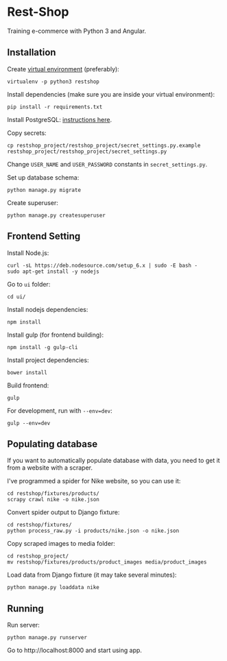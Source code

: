 # Rest-Shop

Training e-commerce with Python 3 and Angular.

## Installation

Create [virtual environment](https://virtualenv.pypa.io/en/stable/) (preferably):
```
virtualenv -p python3 restshop
```

Install dependencies (make sure you are inside your virtual environment):
```
pip install -r requirements.txt
```

Install PostgreSQL: [instructions here](POSTGRESQL.md).

Copy secrets:
```
cp restshop_project/restshop_project/secret_settings.py.example restshop_project/restshop_project/secret_settings.py
```

Change `USER_NAME` and `USER_PASSWORD` constants in `secret_settings.py`.

Set up database schema:
```
python manage.py migrate
```

Create superuser:
```
python manage.py createsuperuser
```

## Frontend Setting

Install Node.js:
```
curl -sL https://deb.nodesource.com/setup_6.x | sudo -E bash -
sudo apt-get install -y nodejs
```

Go to `ui` folder:
```
cd ui/
```

Install nodejs dependencies:
```
npm install
```

Install gulp (for frontend building):
```
npm install -g gulp-cli
```

Install project dependencies:
```
bower install
```

Build frontend:
```
gulp
```

For development, run with `--env=dev`:
```
gulp --env=dev
```

## Populating database

If you want to automatically populate database with data,
you need to get it from a website with a scraper.

I've programmed a spider for Nike website, so you can use it:
```
cd restshop/fixtures/products/
scrapy crawl nike -o nike.json
```

Convert spider output to Django fixture:
```
cd restshop/fixtures/
python process_raw.py -i products/nike.json -o nike.json
```

Copy scraped images to media folder:
```
cd restshop_project/
mv restshop/fixtures/products/product_images media/product_images
```

Load data from Django fixture (it may take several minutes):
```
python manage.py loaddata nike
```

## Running

Run server:
```
python manage.py runserver
```

Go to http://localhost:8000 and start using app.
